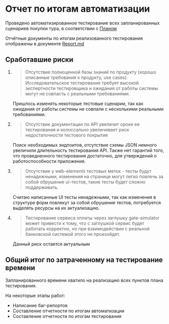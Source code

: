 # Отчет по итогам автоматизации

Проведено автоматизированное тестирование всех запланированных сценариев покупки тура, в соответствии с [Планом](https://github.com/boarduck13/qa_diplomnaya_rabota-/blob/main/Docs/Plan.md)

Отчётные документы по итогам реализованного
тестирования отображены в документе [Report.md](https://github.com/boarduck13/qa_diplomnaya_rabota-/blob/main/Docs/Report.md)

## Сработавшие риски

1. > Отсутствие полноценной базы знаний по продукту (хорошо описанные требования к продукту, use cases). Исследовательское тестирование требует высокой экспертности тестировщика и ожидания от работы системы могут не совпасть с реальными требованиями.

   Пришлось изменять некоторые тестовые сценарии, так как ожидания от работы системы не совпали с несколькими реальными требованиями.

2. > Отсутствие документации по API увеличит сроки ее тестирования и колоссально увеличивает риск недостаточности тестового покрытия

   Поиск необходимых эндпоитов, отсутствие схемы JSON немного увеличили длительность тестирования API. Также нет гарантий того, что проведненного тестирования достаточно, для утверждений о работоспособности приложения.

3. >Отсутствие у web-elements тестовых меток - тесты будут ненадежными, изменения на странице могут легко повлечь за собой обрушение ui-тестов, такие тесты будет сложно поддерживать.

   Считаю написанные UI тесты ненадежными, так как изменения в структуре форм повлекут за собой обрушение тестов, потребуется выделять ресурсы на их актуализацию.

4. >Тестирование сервиса оплаты через заглушку gate-simulator может привести к тому, что с заглушкой сервис будет работать корректно, но при взаимодействии с реальной банковской системой этого не произойдет.

   Данный риск остается актуальным


## Общий итог по затраченному на тестирование времени

Запланированного времени хватило на реализацию всех пунктов плана тестирования.

На некоторые этапы работ:
- Написание баг-репортов
- Составление отчетности по итогам автоматизации
- Составление отчетности по итогам тестирования

